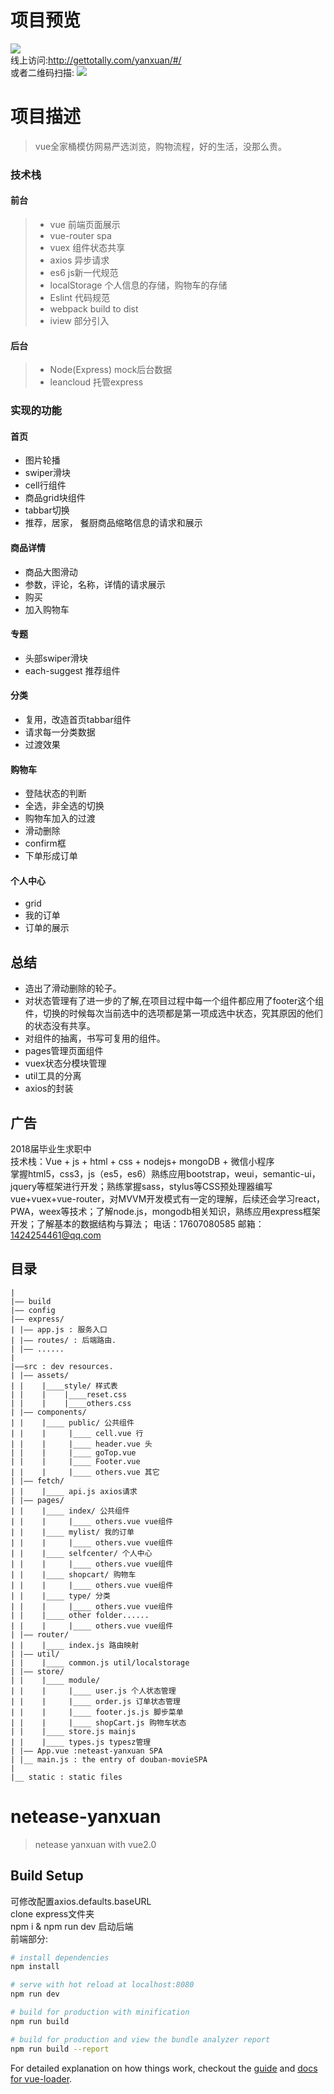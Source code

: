 # 项目预览
![](http://or1y0ta3t.bkt.clouddn.com/QQ%E6%88%AA%E5%9B%BE20170605150025.jpg)<br>
线上访问:http://gettotally.com/yanxuan/#/<br>
或者二维码扫描:
![](http://or1y0ta3t.bkt.clouddn.com/1496628709.png)
# 项目描述
> vue全家桶模仿网易严选浏览，购物流程，好的生活，没那么贵。
### 技术栈

#### 前台
> * vue 前端页面展示
> * vue-router spa
> * vuex 组件状态共享
> * axios 异步请求
> * es6 js新一代规范
> * localStorage 个人信息的存储，购物车的存储
> * Eslint 代码规范
> * webpack build to dist
> * iview 部分引入

#### 后台
> * Node(Express) mock后台数据
> * leancloud 托管express

### 实现的功能
#### 首页
* 图片轮播
* swiper滑块
* cell行组件
* 商品grid块组件
* tabbar切换
* 推荐，居家， 餐厨商品缩略信息的请求和展示
#### 商品详情
* 商品大图滑动
* 参数，评论，名称，详情的请求展示
* 购买
* 加入购物车
#### 专题
* 头部swiper滑块
* each-suggest 推荐组件
#### 分类
* 复用，改造首页tabbar组件
* 请求每一分类数据
* 过渡效果
#### 购物车
* 登陆状态的判断
* 全选，非全选的切换
* 购物车加入的过渡
* 滑动删除
* confirm框
* 下单形成订单
#### 个人中心
* grid
* 我的订单
* 订单的展示
## 总结
* 造出了滑动删除的轮子。
* 对状态管理有了进一步的了解,在项目过程中每一个组件都应用了footer这个组件，切换的时候每次当前选中的选项都是第一项成选中状态，究其原因的他们的状态没有共享。
* 对组件的抽离，书写可复用的组件。
* pages管理页面组件
* vuex状态分模块管理
* util工具的分离
* axios的封装
## 广告
2018届毕业生求职中<br>
技术栈：Vue + js + html + css + nodejs+ mongoDB + 微信小程序<br>
掌握html5，css3，js（es5，es6）熟练应用bootstrap，weui，semantic-ui，jquery等框架进行开发；熟练掌握sass，stylus等CSS预处理器编写vue+vuex+vue-router，对MVVM开发模式有一定的理解，后续还会学习react，PWA，weex等技术；了解node.js，mongodb相关知识，熟练应用express框架开发；了解基本的数据结构与算法；
电话：17607080585         邮箱：1424254461@qq.com

## 目录
```
|
|—— build 
|—— config
|—— express/
| |—— app.js : 服务入口
| |—— routes/ : 后端路由.
| |—— ......
|
|——src : dev resources.
| |—— assets/
| |    |____style/ 样式表
| |    |    |____reset.css
| |    |    |____others.css
| |—— components/
| |    |____ public/ 公共组件
| |    |     |____ cell.vue 行
| |    |     |____ header.vue 头
| |    |     |____ goTop.vue
| |    |     |____ Footer.vue
| |    |     |____ others.vue 其它
| |—— fetch/
| |    |____ api.js axios请求
| |—— pages/
| |    |____ index/ 公共组件
| |    |     |____ others.vue vue组件
| |    |____ mylist/ 我的订单
| |    |     |____ others.vue vue组件
| |    |____ selfcenter/ 个人中心
| |    |     |____ others.vue vue组件
| |    |____ shopcart/ 购物车
| |    |     |____ others.vue vue组件
| |    |____ type/ 分类
| |    |     |____ others.vue vue组件
| |    |____ other folder......
| |    |     |____ others.vue vue组件
| |—— router/
| |    |____ index.js 路由映射
| |—— util/
| |    |____ common.js util/localstorage
| |—— store/ 
| |    |____ module/ 
| |    |     |____ user.js 个人状态管理
| |    |     |____ order.js 订单状态管理
| |    |     |____ footer.js.js 脚步菜单
| |    |     |____ shopCart.js 购物车状态
| |    |____ store.js mainjs
| |    |____ types.js typesz管理
| |—— App.vue :neteast-yanxuan SPA
| |__ main.js : the entry of douban-movieSPA
|
|__ static : static files

```

# netease-yanxuan

> netease yanxuan with vue2.0

## Build Setup
可修改配置axios.defaults.baseURL<br>
clone express文件夹<br>
npm i & npm run dev 启动后端<br>
前端部分:<br>
``` bash
# install dependencies
npm install

# serve with hot reload at localhost:8080
npm run dev

# build for production with minification
npm run build

# build for production and view the bundle analyzer report
npm run build --report
```

For detailed explanation on how things work, checkout the [guide](http://vuejs-templates.github.io/webpack/) and [docs for vue-loader](http://vuejs.github.io/vue-loader).
